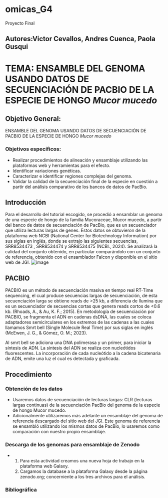 # omicas_G4
Proyecto Final
## Autores:Victor Cevallos, Andres Cuenca, Paola Gusqui
# TEMA: ENSAMBLE DEL GENOMA USANDO DATOS DE SECUENCIACIÓN DE PACBIO DE LA ESPECIE DE HONGO *Mucor mucedo*
## Objetivo General:  
ENSAMBLE DEL GENOMA USANDO DATOS DE SECUENCIACIÓN DE PACBIO DE LA ESPECIE DE HONGO *Mucor mucedo*
### Objetivos específicos: 
*	Realizar procedimientos de alineación y ensamblaje utilizando las plataformas web y herramientas para el efecto.
*	Identificar variaciones genéticas.
*	Caracterizar e identificar regiones complejas del genoma.
* Validar la calidad de la secuenciación final de la especie en cuestión a partir del análisis comparativo de los bancos de datos de PacBio.

## Introducción 
Para el desarrollo del tutorial escogido, se procedió a ensamblar un genoma de una especie de hongo de la familia Mucoraceae, Mucor mucedo, a partir del banco de datos de secuenciación de PacBio, que es un secuenciador que utiliza lecturas largas de genes. Estos datos se obtuvieron de la plataforma web NCBI (National Center for Biotechnology Information) por sus siglas en inglés, donde se extrajo las siguientes secuencias, SRR8534473 , SRR8534474 y SRR8534475 (NCBI., 2024). Se analizará la calidad del conjunto obtenido, en particular comparándolo con un conjunto de referencia, obtenido con el ensamblador Falcon y disponible en el sitio web de JGI.
![image](https://github.com/Andreseins/omicas_G4/assets/163220753/bc3875c7-f938-4f3c-a95f-ff2632d61374)


## PACBIO 
PACBIO es un método de secuenciación masiva en tiempo real RT-Time sequencing, el cual produce secuencias largas de secuenciación, de esta secuenciación larga se obtiene reads de >25 kb, a diferencia de Ilumina que es un secuenciador de secuencias cortas que genera reads cortos de <0.6 kb. (Rhoads, A., & Au, K. F.; 2015).
En metodología de secuenciación por PACBIO, se fragmenta el ADN en cadenas dsDNA, las cuales se coloca adaptadores semicirculares en los extremos de las cadenas a las cuales llamamos Smrt bell (Single Molecule Real Time) por sus siglas en inglés (McEwen, J. G., & Gómez, O. M.; 2023).

Al smrt bell se adiciona una DNA polimerasa y un primer, para iniciar la síntesis de ADN. La síntesis del ADN se realiza con nucleótidos fluorescentes. La incorporación de cada nucleótido a la cadena bicatenaria de ADN, emite una luz el cual es detectada y graficada. 
## Procedimiento 
### Obtención de los datos
*	Usaremos datos de secuenciación de lecturas largas: CLR (lecturas largas continuas) de la secuenciación PacBio del genoma de la especie de hongo Mucor mucedo.
*	Adicionalmente utilizaremos más adelante un ensamblaje del genoma de referencia descargado del sitio web del JGI. Este genoma de referencia se ensambló utilizando los mismos datos de PacBio, lo usaremos como comparación con nuestro propio ensamblaje.
### Descarga de los genomas para ensamblaje de Zenodo
* 1. Para esta actividad creamos una nueva hoja de trabajo en la plataforma web Galaxy.
  2. Cargamos la database a la plataforma Galaxy desde la página zenodo.org; concerniente a los tres archivos para el análisis. 
### **Bibliográfica** 
